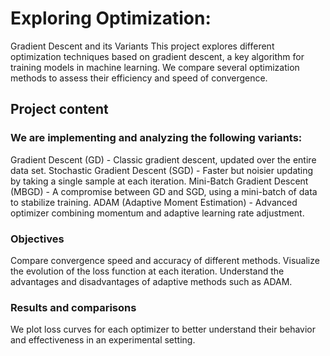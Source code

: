 # **Exploring Optimization:**
Gradient Descent and its Variants
This project explores different optimization techniques based on gradient descent, a key algorithm for training models in machine learning. We compare several optimization methods to assess their efficiency and speed of convergence.

## **Project content**

### **We are implementing and analyzing the following variants:**
Gradient Descent (GD) - Classic gradient descent, updated over the entire data set.
Stochastic Gradient Descent (SGD) - Faster but noisier updating by taking a single sample at each iteration.
Mini-Batch Gradient Descent (MBGD) - A compromise between GD and SGD, using a mini-batch of data to stabilize training.
ADAM (Adaptive Moment Estimation) - Advanced optimizer combining momentum and adaptive learning rate adjustment.

### **Objectives**
Compare convergence speed and accuracy of different methods.
Visualize the evolution of the loss function at each iteration.
Understand the advantages and disadvantages of adaptive methods such as ADAM.

### **Results and comparisons**
We plot loss curves for each optimizer to better understand their behavior and effectiveness in an experimental setting.

